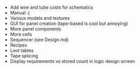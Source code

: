 - Add wire and tube costs for schematics
- Manual :(
- Various models and textures
- GUI for panel creation (tape-based is cool but annoying)
- More panel components
- More cells
- Sequencer (see Design.md)
- Recipes
- Loot tables
- Tape splicing
- Display requirements vs stored count in logic design screen
